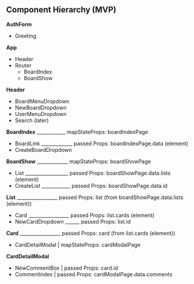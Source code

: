 ## Component Hierarchy (MVP)

**AuthForm**
  - Greeting

**App**
  - Header
  - Router
    - BoardIndex
    - BoardShow

**Header**
  - BoardMenuDropdown
  - NewBoardDropdown
  - UserMenuDropdown
  - Search (later)

**BoardIndex** ____________ mapStateProps: boardIndexPage
  - BoardLink _____________ passed Props: boardIndexPage.data (element)
  - CreateBoardDropdown

**BoardShow** _____________ mapStateProps: boardShowPage
  - List __________________ passed Props: boardShowPage.data.lists (element)
  - CreateList ____________ passed Props: boardShowPage.data.id

**List** _________________ passed Props: list (from boardShowPage.data.lists (element))
  - Card _________________ passed Props: list.cards (element)
  - NewCardDropdown ______ passed Props: list.id

**Card** _________________ passed Props: card (from list.cards (element))
  - CardDetailModal       | mapStateProps: cardModalPage

**CardDetailModal**
  - NewCommentBox         | passed Props: card.id
  - CommentIndex          | passed Props: cardModalPage.data.comments
